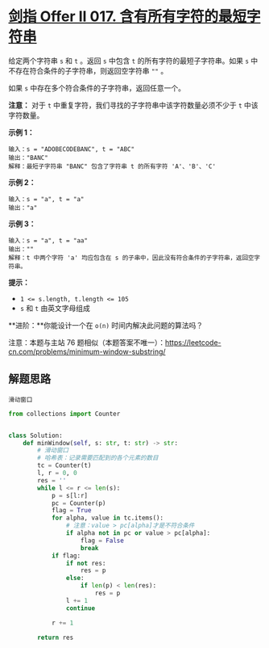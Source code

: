 # [剑指 Offer II 017. 含有所有字符的最短字符串](https://leetcode.cn/problems/M1oyTv/)

给定两个字符串 `s` 和 `t` 。返回 `s` 中包含 `t` 的所有字符的最短子字符串。如果 `s` 中不存在符合条件的子字符串，则返回空字符串 `""` 。

如果 `s` 中存在多个符合条件的子字符串，返回任意一个。

 

**注意：** 对于 `t` 中重复字符，我们寻找的子字符串中该字符数量必须不少于 `t` 中该字符数量。

 

**示例 1：**

```
输入：s = "ADOBECODEBANC", t = "ABC"
输出："BANC" 
解释：最短子字符串 "BANC" 包含了字符串 t 的所有字符 'A'、'B'、'C'
```

**示例 2：**

```
输入：s = "a", t = "a"
输出："a"
```

**示例 3：**

```
输入：s = "a", t = "aa"
输出：""
解释：t 中两个字符 'a' 均应包含在 s 的子串中，因此没有符合条件的子字符串，返回空字符串。
```

 

**提示：**

- `1 <= s.length, t.length <= 105`
- `s` 和 `t` 由英文字母组成

 

**进阶：**你能设计一个在 `o(n)` 时间内解决此问题的算法吗？

 

注意：本题与主站 76 题相似（本题答案不唯一）：https://leetcode-cn.com/problems/minimum-window-substring/





## 解题思路

```
滑动窗口
```

```python
from collections import Counter


class Solution:
    def minWindow(self, s: str, t: str) -> str:
        # 滑动窗口
        # 哈希表：记录需要匹配到的各个元素的数目
        tc = Counter(t)
        l, r = 0, 0
        res = ''
        while l <= r <= len(s):
            p = s[l:r]
            pc = Counter(p)
            flag = True
            for alpha, value in tc.items():
                # 注意：value > pc[alpha]才是不符合条件
                if alpha not in pc or value > pc[alpha]:
                    flag = False
                    break
            if flag:
                if not res:
                    res = p
                else:
                    if len(p) < len(res):
                        res = p
                l += 1
                continue

            r += 1

        return res
```

